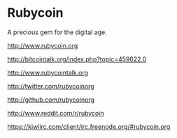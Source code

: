 Rubycoin
========

A precious gem for the digital age.

http://www.rubycoin.org

http://bitcointalk.org/index.php?topic=459622.0

http://www.rubycointalk.org

http://twitter.com/rubycoinorg

http://github.com/rubycoinorg

http://www.reddit.com/r/rubycoin

https://kiwiirc.com/client/irc.freenode.org/#rubycoin.org
